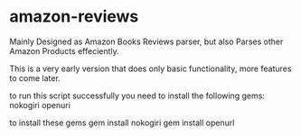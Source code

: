 amazon-reviews
==============

Mainly Designed as Amazon Books Reviews parser, but also Parses other Amazon Products effeciently.

This is a very early version that does only basic functionality, more features to come later.


to run this script successfully you need to install the following gems:
nokogiri
openuri

to install these gems 
gem install nokogiri
gem install openurl

